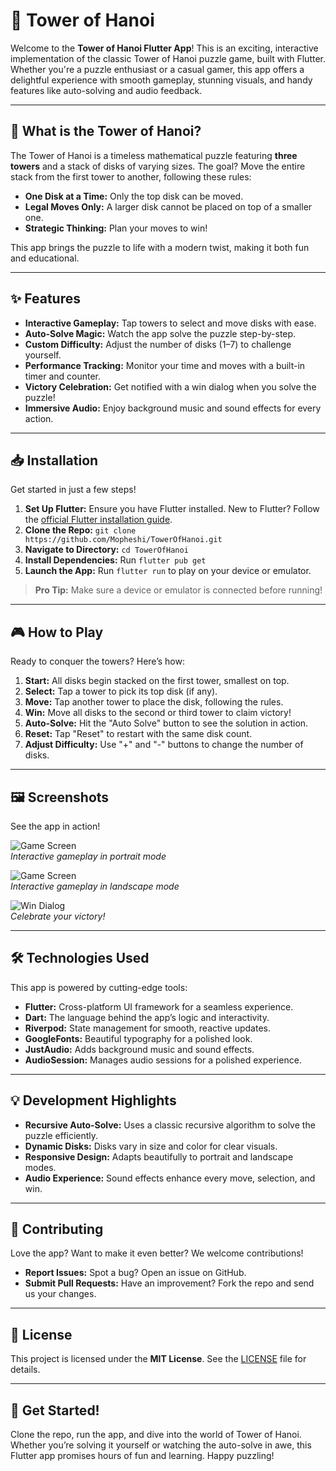 # 🎉 Tower of Hanoi

Welcome to the **Tower of Hanoi Flutter App**! This is an exciting, interactive implementation of
the classic Tower of Hanoi puzzle game, built with Flutter. Whether you're a puzzle enthusiast or a
casual gamer, this app offers a delightful experience with smooth gameplay, stunning visuals, and
handy features like auto-solving and audio feedback.

---

## 🚀 What is the Tower of Hanoi?

The Tower of Hanoi is a timeless mathematical puzzle featuring **three towers** and a stack of disks
of varying sizes. The goal? Move the entire stack from the first tower to another, following these
rules:

- **One Disk at a Time:** Only the top disk can be moved.
- **Legal Moves Only:** A larger disk cannot be placed on top of a smaller one.
- **Strategic Thinking:** Plan your moves to win!

This app brings the puzzle to life with a modern twist, making it both fun and educational.

---

## ✨ Features

- **Interactive Gameplay:** Tap towers to select and move disks with ease.
- **Auto-Solve Magic:** Watch the app solve the puzzle step-by-step.
- **Custom Difficulty:** Adjust the number of disks (1–7) to challenge yourself.
- **Performance Tracking:** Monitor your time and moves with a built-in timer and counter.
- **Victory Celebration:** Get notified with a win dialog when you solve the puzzle!
- **Immersive Audio:** Enjoy background music and sound effects for every action.

---

## 📥 Installation

Get started in just a few steps!

1. **Set Up Flutter:** Ensure you have Flutter installed. New to Flutter? Follow
   the [official Flutter installation guide](https://flutter.dev/docs/get-started/install).
2. **Clone the Repo:** `git clone https://github.com/Mopheshi/TowerOfHanoi.git`
3. **Navigate to Directory:** `cd TowerOfHanoi`
4. **Install Dependencies:** Run `flutter pub get`
5. **Launch the App:** Run `flutter run` to play on your device or emulator.

> **Pro Tip:** Make sure a device or emulator is connected before running!

---

## 🎮 How to Play

Ready to conquer the towers? Here’s how:

1. **Start:** All disks begin stacked on the first tower, smallest on top.
2. **Select:** Tap a tower to pick its top disk (if any).
3. **Move:** Tap another tower to place the disk, following the rules.
4. **Win:** Move all disks to the second or third tower to claim victory!
5. **Auto-Solve:** Hit the "Auto Solve" button to see the solution in action.
6. **Reset:** Tap "Reset" to restart with the same disk count.
7. **Adjust Difficulty:** Use "+" and "-" buttons to change the number of disks.

---

## 🖼️ Screenshots

See the app in action!

![Game Screen](screenshots/game_screen_portrait.png)  
*Interactive gameplay in portrait mode*

![Game Screen](screenshots/game_screen_landscape.png)  
*Interactive gameplay in landscape mode*

![Win Dialog](screenshots/win_dialog.png)  
*Celebrate your victory!*

---

## 🛠️ Technologies Used

This app is powered by cutting-edge tools:

- **Flutter:** Cross-platform UI framework for a seamless experience.
- **Dart:** The language behind the app’s logic and interactivity.
- **Riverpod:** State management for smooth, reactive updates.
- **GoogleFonts:** Beautiful typography for a polished look.
- **JustAudio:** Adds background music and sound effects.
- **AudioSession:** Manages audio sessions for a polished experience.

---

## 💡 Development Highlights

- **Recursive Auto-Solve:** Uses a classic recursive algorithm to solve the puzzle efficiently.
- **Dynamic Disks:** Disks vary in size and color for clear visuals.
- **Responsive Design:** Adapts beautifully to portrait and landscape modes.
- **Audio Experience:** Sound effects enhance every move, selection, and win.

---

## 🤝 Contributing

Love the app? Want to make it even better? We welcome contributions!

- **Report Issues:** Spot a bug? Open an issue on GitHub.
- **Submit Pull Requests:** Have an improvement? Fork the repo and send us your changes.

---

## 📜 License

This project is licensed under the **MIT License**. See the [LICENSE](LICENSE) file for details.

---

## 🌟 Get Started!

Clone the repo, run the app, and dive into the world of Tower of Hanoi. Whether you’re solving it
yourself or watching the auto-solve in awe, this Flutter app promises hours of fun and learning.
Happy puzzling!
